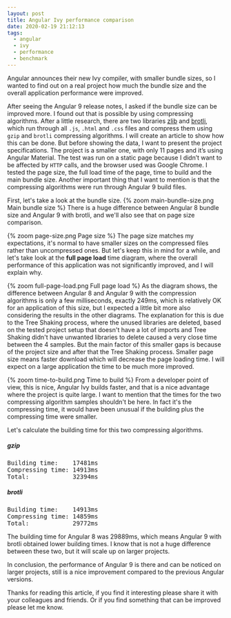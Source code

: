 ```yaml
---
layout: post
title: Angular Ivy performance comparison
date: 2020-02-19 21:12:13
tags:
  - angular
  - ivy
  - performance
  - benchmark
---
```


<!-- markdownlint-disable MD033 -->

Angular announces their new Ivy compiler, with smaller bundle sizes, so I wanted to find out on a real project how much the bundle size and the overall application performance were improved.

After seeing the Angular 9 release notes, I asked if the bundle size can be improved more. I found out that is possible by using compressing algorithms. After a little research, there are two libraries [zlib](https://www.npmjs.com/package/zlib) and [brotli](https://www.npmjs.com/package/brotli), which run through all `.js`, `.html` and `.css` files and compress them using `gzip` and `brotli` compressing algorithms. I will create an article to show how this can be done.
But before showing the data, I want to present the project specifications. The project is a smaller one, with only 11 pages and it’s using Angular Material.
The test was run on a static page because I didn’t want to be affected by `HTTP` calls, and the browser used was Google Chrome. I tested the page size, the full load time of the page, time to build and the main bundle size. Another important thing that I want to mention is that the compressing algorithms were run through Angular 9 build files.

First, let's take a look at the bundle size.
{% zoom main-bundle-size.png Main bundle size %}
There is a huge difference between Angular 8 bundle size and Angular 9 with brotli, and we'll also see that on page size comparison.

{% zoom page-size.png Page size %}
The page size matches my expectations, it's normal to have smaller sizes on the compressed files rather than uncompressed ones.
But let's keep this in mind for a while, and let's take look at the **full page load** time diagram, where the overall performance of this application was not significantly improved, and I will explain why.

{% zoom full-page-load.png Full page load %}
As the diagram shows, the difference between Angular 8 and Angular 9 with the compression algorithms is only a few milliseconds, exactly 249ms, which is relatively OK for an application of this size, but I expected a little bit more also considering the results in the other diagrams.
The explanation for this is due to the Tree Shaking process, where the unused libraries are deleted, based on the tested project setup that doesn't have a lot of imports and Tree Shaking didn't have unwanted libraries to delete caused a very close time between the 4 samples. But the main factor of this smaller gaps is because of the project size and after that the Tree Shaking process.
Smaller page size means faster download which will decrease the page loading time. I will expect on a large application the time to be much more improved.

{% zoom time-to-build.png Time to build %}
From a developer point of view, this is nice, Angular Ivy builds faster, and that is a nice advantage where the project is quite large. I want to mention that the times for the two compressing algorithm samples shouldn't be here. In fact it's the compressing time, it would have been unusual if the building plus the compressing time were smaller.

Let's calculate the building time for this two compressing algorithms.

##### gzip

<pre>
Building time:    17481ms
Compressing time: 14913ms
Total:            32394ms
</pre>

##### brotli

<pre>
Building time:    14913ms
Compressing time: 14859ms
Total:            29772ms
</pre>

The building time for Angular 8 was 29889ms, which means Angular 9 with brotli obtained lower building times. I know that is not a huge difference between these two, but it will scale up on larger projects.

In conclusion, the performance of Angular 9 is there and can be noticed on larger projects, still is a nice improvement compared to the previous Angular versions.

Thanks for reading this article, if you find it interesting please share it with your colleagues and friends. Or if you find something that can be improved please let me know.
